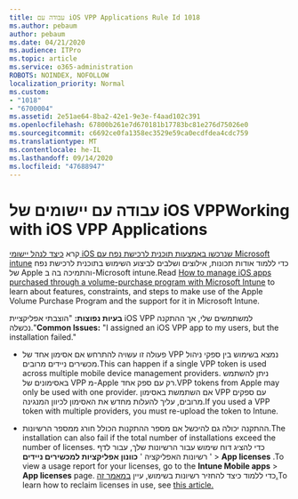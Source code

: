 ```yaml
---
title: עבודה עם iOS VPP Applications Rule Id 1018
ms.author: pebaum
author: pebaum
ms.date: 04/21/2020
ms.audience: ITPro
ms.topic: article
ms.service: o365-administration
ROBOTS: NOINDEX, NOFOLLOW
localization_priority: Normal
ms.custom:
- "1018"
- "6700004"
ms.assetid: 2e51ae64-8ba2-42e1-9e3e-f4aad102c391
ms.openlocfilehash: 67800b261e7d670181b17783bc81e276d75026e0
ms.sourcegitcommit: c6692ce0fa1358ec3529e59ca0ecdfdea4cdc759
ms.translationtype: MT
ms.contentlocale: he-IL
ms.lasthandoff: 09/14/2020
ms.locfileid: "47688947"
---
```

# <a name="working-with-ios-vpp-applications"></a><span data-ttu-id="29eb1-102">עבודה עם יישומים של iOS VPP</span><span class="sxs-lookup"><span data-stu-id="29eb1-102">Working with iOS VPP Applications</span></span>

<span data-ttu-id="29eb1-103">קרא [כיצד לנהל יישומי iOS שנרכשו באמצעות תוכנית לרכישת נפח עם Microsoft intune](https://docs.microsoft.com/intune/vpp-apps-ios) כדי ללמוד אודות תכונות, אילוצים ושלבים לביצוע השימוש בתוכנית לרכישת נפח של Apple והתמיכה בה ב-Microsoft intune.</span><span class="sxs-lookup"><span data-stu-id="29eb1-103">Read [How to manage iOS apps purchased through a volume-purchase program with Microsoft Intune](https://docs.microsoft.com/intune/vpp-apps-ios) to learn about features, constraints, and steps to make use of the Apple Volume Purchase Program and the support for it in Microsoft Intune.</span></span>
  
 <span data-ttu-id="29eb1-104">**בעיות נפוצות:** "הוצבתי אפליקציית iOS VPP למשתמשים שלי, אך ההתקנה נכשלה."</span><span class="sxs-lookup"><span data-stu-id="29eb1-104">**Common Issues:** "I assigned an iOS VPP app to my users, but the installation failed."</span></span>
  
- <span data-ttu-id="29eb1-105">פעולה זו עשויה להתרחש אם אסימון אחד של VPP נמצא בשימוש בין ספקי ניהול מכשירים ניידים מרובים.</span><span class="sxs-lookup"><span data-stu-id="29eb1-105">This can happen if a single VPP token is used across multiple mobile device management providers.</span></span> <span data-ttu-id="29eb1-106">ניתן להשתמש באסימונים של VPP מ-Apple רק עם ספק אחד.</span><span class="sxs-lookup"><span data-stu-id="29eb1-106">VPP tokens from Apple may only be used with one provider.</span></span> <span data-ttu-id="29eb1-107">אם השתמשת באסימון VPP עם ספקים מרובים, עליך להעלות מחדש את האסימון לכיוון המנגינה.</span><span class="sxs-lookup"><span data-stu-id="29eb1-107">If you used a VPP token with multiple providers, you must re-upload the token to Intune.</span></span>

- <span data-ttu-id="29eb1-108">ההתקנה יכולה גם להיכשל אם מספר ההתקנות הכולל חורג ממספר הרשיונות.</span><span class="sxs-lookup"><span data-stu-id="29eb1-108">The installation can also fail if the total number of installations exceed the number of licenses.</span></span> <span data-ttu-id="29eb1-109">כדי להציג דוח שימוש עבור הרשיונות שלך, עבור לדף רשיונות האפליקציה ' **כוונון אפליקציות למכשירים ניידים** ' \> **App licenses** .</span><span class="sxs-lookup"><span data-stu-id="29eb1-109">To view a usage report for your licenses, go to the **Intune Mobile apps** \> **App licenses** page.</span></span> <span data-ttu-id="29eb1-110">כדי ללמוד כיצד להחזיר רשיונות בשימוש, עיין [במאמר זה.](https://docs.microsoft.com/intune/vpp-apps-ios#revoking-app-licenses-and-deleting-tokens)</span><span class="sxs-lookup"><span data-stu-id="29eb1-110">To learn how to reclaim licenses in use, see [this article.](https://docs.microsoft.com/intune/vpp-apps-ios#revoking-app-licenses-and-deleting-tokens)</span></span>
